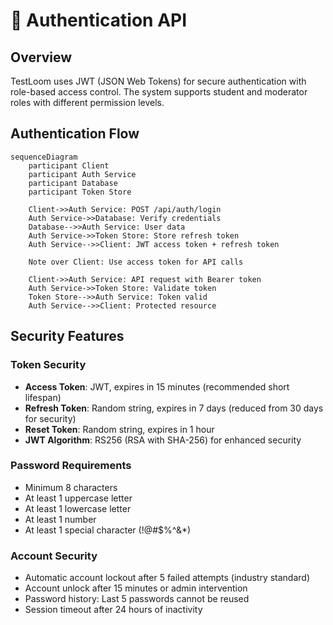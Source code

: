 # 🔐 Authentication API

## Overview

TestLoom uses JWT (JSON Web Tokens) for secure authentication with role-based access control. The system supports student and moderator roles with different permission levels.

## Authentication Flow

```mermaid
sequenceDiagram
    participant Client
    participant Auth Service
    participant Database
    participant Token Store

    Client->>Auth Service: POST /api/auth/login
    Auth Service->>Database: Verify credentials
    Database-->>Auth Service: User data
    Auth Service->>Token Store: Store refresh token
    Auth Service-->>Client: JWT access token + refresh token
    
    Note over Client: Use access token for API calls
    
    Client->>Auth Service: API request with Bearer token
    Auth Service->>Token Store: Validate token
    Token Store-->>Auth Service: Token valid
    Auth Service-->>Client: Protected resource
```

## Security Features

### Token Security

- **Access Token**: JWT, expires in 15 minutes (recommended short lifespan)
- **Refresh Token**: Random string, expires in 7 days (reduced from 30 days for security)  
- **Reset Token**: Random string, expires in 1 hour
- **JWT Algorithm**: RS256 (RSA with SHA-256) for enhanced security

### Password Requirements

- Minimum 8 characters
- At least 1 uppercase letter
- At least 1 lowercase letter  
- At least 1 number
- At least 1 special character (!@#$%^&*)

### Account Security

- Automatic account lockout after 5 failed attempts (industry standard)
- Account unlock after 15 minutes or admin intervention
- Password history: Last 5 passwords cannot be reused
- Session timeout after 24 hours of inactivity

